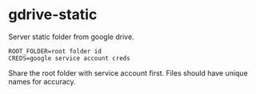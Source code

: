# gdrive-static

Server static folder from google drive.

```
ROOT_FOLDER=root folder id
CREDS=google service account creds
```

Share the root folder with service account first. Files should have unique names for accuracy. 
